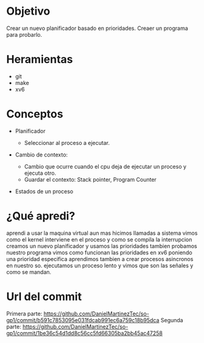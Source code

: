 # Objetivo
Crear un nuevo planificador basado en prioridades.
Creaer un programa para probarlo.

# Heramientas
+ git
+ make
+ xv6

# Conceptos

+ Planificador
  + Seleccionar al proceso a ejecutar.

+ Cambio de contexto:
  + Cambio que ocurre cuando el cpu deja de ejecutar un proceso y ejecuta otro.
  + Guardar el contexto: Stack pointer, Program Counter
  
+ Estados de un proceso


# ¿Qué apredi?
aprendi a usar la maquina virtual aun mas hicimos llamadas a sistema vimos como el kernel interviene en el proceso y como se compila la interrupcion creamos un nuevo planificador y usamos las prioridades tambien probamos nuestro programa vimos como funcionan las prioridades en xv6 poniendo una prioridad especifica aprendimos tambien a crear procesos asincronos en nuestro so. ejecutamos un proceso lento y vimos que son las señales y como se mandan.
# Url del commit
Primera parte: https://github.com/DanielMartinezTec/so-gp1/commit/b591c7853095e031fdcab991ec6a759c18b95dca
Segunda parte: https://github.com/DanielMartinezTec/so-gp1/commit/1be36c54d1dd8c56cc5fd66305ba2bb45ac47258
